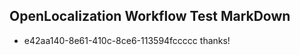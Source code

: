 ## OpenLocalization Workflow Test MarkDown
* e42aa140-8e61-410c-8ce6-113594fccccc thanks!

<!--HONumber=Jul16_HO2-->


